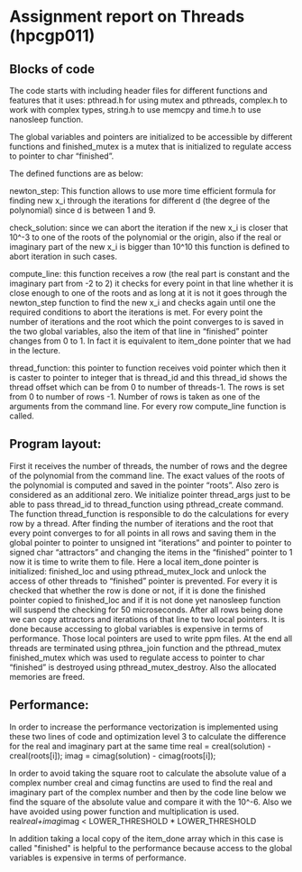 
# Assignment report on Threads (hpcgp011)

## Blocks of code
The code starts with including header files for different functions and features that it uses: 
pthread.h for using mutex and pthreads, complex.h to work with complex types, string.h to use memcpy and time.h to use nanosleep function.

The global variables and pointers are initialized to be accessible by different functions and finished_mutex is a mutex that is initialized to regulate access to pointer to char “finished”.


The defined functions are as below:

newton_step:  This function allows to use more time efficient formula for finding new x_i through the iterations for different d (the degree of the polynomial) since d is between 1 and 9.

check_solution: since we can abort the iteration if  the new x_i is closer that 10^-3 to one of the roots of the polynomial or the origin, also if  the real or imaginary part of the new x_i is bigger than 10^10 this function is defined to abort iteration in such cases.

compute_line: this function receives a row (the real part is constant and the imaginary part from -2 to 2) it checks for every point in that line whether it is close enough to one of the roots and as long at it is not it goes through the newton_step function to find the new x_i and checks again until one the required conditions to abort the iterations is met. For every point the number of iterations and the root which the point converges to is saved in the two global variables, also the item of that line in “finished” pointer changes from 0 to 1. In fact it is equivalent to item_done pointer that we had in the lecture.

thread_function: this pointer to function receives void pointer which then it is caster to pointer to integer that is thread_id and this thread_id shows the thread offset which can be from 0 to number of threads-1.  The rows is set from 0 to number of rows -1. Number of rows is taken as one of the arguments from the command line.  For every row compute_line function is called.

## Program layout:
First it receives the number of threads, the number of rows and the degree of the polynomial from the command line. The exact values of the roots of the polynomial is computed and saved in the pointer “roots”. Also zero is considered as an additional zero.
We initialize pointer thread_args just to be able to pass thread_id to thread_function using pthread_create command. The function thread_function is responsible to do the calculations for every row by a thread. After finding the number of iterations and the root that every point converges to for all points in all rows and saving them in the global pointer to pointer to unsigned int “iterations” and pointer to pointer to signed char “attractors”	and changing the items in the “finished” pointer to 1 now it is time to write them to file.
Here a local item_done pointer is initialized: finished_loc and using pthread_mutex_lock and unlock the access of other threads to “finished” pointer is prevented. For every it is checked that whether the row is done or not, if it is done the finished pointer copied to finished_loc and if it is not done yet nanosleep function will suspend the checking for 50 microseconds. After all rows being done we can copy attractors and iterations of that line to two local pointers. It is done because accessing to global variables is expensive in terms of performance. Those local pointers are used to write ppm files. At the end all threads are terminated using pthrea_join function and the pthread_mutex finished_mutex which was used to regulate access to pointer to char “finished” is destroyed using pthread_mutex_destroy. Also the allocated memories are freed.

## Performance:
In order to increase the performance vectorization is implemented using these two lines of code and optimization level 3 to calculate the difference for the real and imaginary part at the same time
real = creal(solution) - creal(roots[i]);
imag = cimag(solution) - cimag(roots[i]);

In order to avoid taking the square root to calculate the absolute value of a complex number creal and cimag functins are used to find the real and imaginary part of the complex number and then by the code line below we find the square of the absolute value and compare it with the 10^-6. Also we have avoided using power function and multiplication is used.
real*real+imag*imag < LOWER_THRESHOLD * LOWER_THRESHOLD

In addition taking a local copy of the item_done array which in this case is called "finished" is helpful to the performance because access to the global variables is expensive in terms of performance. 

